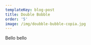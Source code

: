 ```yaml
---
templateKey: blog-post
title: Double Bobble
order: '5'
image: /img/doubble-bubble-copia.jpg
---
```

Bello bello
